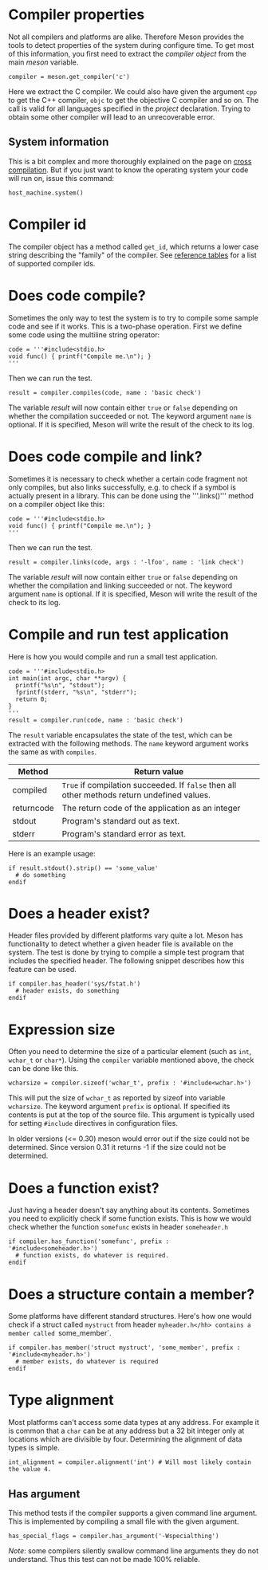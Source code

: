 # Compiler properties

Not all compilers and platforms are alike. Therefore Meson provides
the tools to detect properties of the system during configure time. To
get most of this information, you first need to extract the *compiler
object* from the main *meson* variable.

```meson
compiler = meson.get_compiler('c')
```

Here we extract the C compiler. We could also have given the argument
`cpp` to get the C++ compiler, `objc` to get the objective C compiler
and so on. The call is valid for all languages specified in the
*project* declaration. Trying to obtain some other compiler will lead
to an unrecoverable error.

## System information

This is a bit complex and more thoroughly explained on the page on
[cross compilation](Cross-compilation.md). But if you just want to
know the operating system your code will run on, issue this command:

```meson
host_machine.system()
```

Compiler id
==

The compiler object has a method called `get_id`, which returns a
lower case string describing the "family" of the compiler. See
[reference tables](Reference-tables.md) for a list of supported
compiler ids.

Does code compile?
==

Sometimes the only way to test the system is to try to compile some
sample code and see if it works. This is a two-phase operation. First
we define some code using the multiline string operator:

```meson
code = '''#include<stdio.h>
void func() { printf("Compile me.\n"); }
'''
```

Then we can run the test.

```meson
result = compiler.compiles(code, name : 'basic check')
```

The variable *result* will now contain either `true` or `false`
depending on whether the compilation succeeded or not. The keyword
argument `name` is optional. If it is specified, Meson will write the
result of the check to its log.

Does code compile and link?
==

Sometimes it is necessary to check whether a certain code fragment not
only compiles, but also links successfully, e.g. to check if a symbol
is actually present in a library. This can be done using the
'''.links()''' method on a compiler object like this:

```meson
code = '''#include<stdio.h>
void func() { printf("Compile me.\n"); }
'''
```

Then we can run the test.

```meson
result = compiler.links(code, args : '-lfoo', name : 'link check')
```

The variable *result* will now contain either `true` or `false`
depending on whether the compilation and linking succeeded or not. The
keyword argument `name` is optional. If it is specified, Meson will
write the result of the check to its log.


Compile and run test application
==

Here is how you would compile and run a small test application.

```meson
code = '''#include<stdio.h>
int main(int argc, char **argv) {
  printf("%s\n", "stdout");
  fprintf(stderr, "%s\n", "stderr");
  return 0;
}
'''
result = compiler.run(code, name : 'basic check')
```

The `result` variable encapsulates the state of the test, which can be
extracted with the following methods. The `name` keyword argument
works the same as with `compiles`.

| Method     | Return value                                                                                |
| ------     | ------------                                                                                |
| compiled   | `True` if compilation succeeded. If `false` then all other methods return undefined values. |
| returncode | The return code of the application as an integer                                            |
| stdout     | Program's standard out as text.                                                             |
| stderr     | Program's standard error as text.                                                           |

Here is an example usage:

```meson
if result.stdout().strip() == 'some_value'
  # do something
endif
```


Does a header exist?
==

Header files provided by different platforms vary quite a lot. Meson
has functionality to detect whether a given header file is available
on the system. The test is done by trying to compile a simple test
program that includes the specified header. The following snippet
describes how this feature can be used.

```meson
if compiler.has_header('sys/fstat.h')
  # header exists, do something
endif
```

Expression size
==

Often you need to determine the size of a particular element (such as
`int`, `wchar_t` or `char*`). Using the `compiler` variable mentioned
above, the check can be done like this.

```meson
wcharsize = compiler.sizeof('wchar_t', prefix : '#include<wchar.h>')
```

This will put the size of `wchar_t` as reported by sizeof into
variable `wcharsize`. The keyword argument `prefix` is optional. If
specified its contents is put at the top of the source file. This
argument is typically used for setting `#include` directives in
configuration files.

In older versions (<= 0.30) meson would error out if the size could
not be determined. Since version 0.31 it returns -1 if the size could
not be determined.

Does a function exist?
==

Just having a header doesn't say anything about its
contents. Sometimes you need to explicitly check if some function
exists. This is how we would check whether the function `somefunc`
exists in header `someheader.h`

```meson
if compiler.has_function('somefunc', prefix : '#include<someheader.h>')
  # function exists, do whatever is required.
endif
```

Does a structure contain a member?
==

Some platforms have different standard structures. Here's how one
would check if a struct called `mystruct` from header `myheader.h</hh>
contains a member called `some_member`.

```meson
if compiler.has_member('struct mystruct', 'some_member', prefix : '#include<myheader.h>')
  # member exists, do whatever is required
endif
```

Type alignment
==

Most platforms can't access some data types at any address. For
example it is common that a `char` can be at any address but a 32 bit
integer only at locations which are divisible by four. Determining the
alignment of data types is simple.

```meson
int_alignment = compiler.alignment('int') # Will most likely contain the value 4.
```

## Has argument

This method tests if the compiler supports a given command line
argument. This is implemented by compiling a small file with the given
argument.

```meson
has_special_flags = compiler.has_argument('-Wspecialthing')
```

*Note*: some compilers silently swallow command line arguments they do
not understand. Thus this test can not be made 100% reliable.
